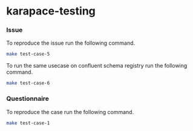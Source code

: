 # karapace-testing

### Issue

To reproduce the issue run the following command.

```sh
make test-case-5
```

To run the same usecase on confluent schema registry run the following command.

```sh
make test-case-6
```

### Questionnaire

To reproduce the case run the following command.

```sh
make test-case-1
```
